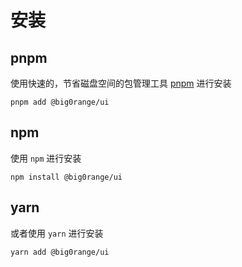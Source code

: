 # 安装

## pnpm

使用快速的，节省磁盘空间的包管理工具 [pnpm](https://pnpm.io/zh) 进行安装

```shell
pnpm add @big0range/ui
```

## npm

使用 `npm` 进行安装

```shell
npm install @big0range/ui
```

## yarn

或者使用 `yarn` 进行安装

```shell
yarn add @big0range/ui
```
